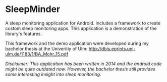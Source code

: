# SleepMinder
A sleep monitoring application for Android. Includes a framework to create custom sleep monitoring apps. This application is a demonstration of the library's features.

This framework and the demo application were developed during my bachelor thesis at the Univeritiy of Ulm:
http://dbis.eprints.uni-ulm.de/1183/1/BA_Mohr_15.pdf

*Disclaimer: This application has been written in 2014 and the android code might be quite outdated now. However, the bachelor thesis still provides some interesting insight into sleep monitoring.*
